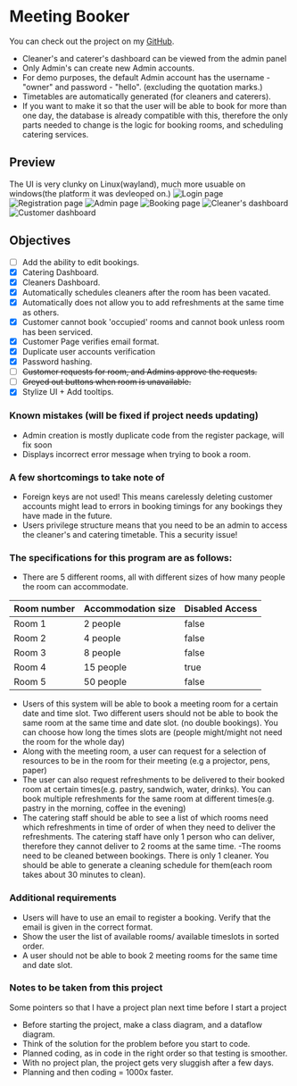# Meeting Booker

You can check out the project on my
[GitHub](https://github.com/hegde-atri/meetingBooking).

- Cleaner's and caterer's dashboard can be viewed from the admin panel
- Only Admin's can create new Admin accounts.
- For demo purposes, the default Admin account has the username - "owner" and password - "hello". (excluding the quotation marks.)
- Timetables are automatically generated (for cleaners and caterers).
- If you want to make it so that the user will be able to book for more than one day, the database is already compatible with this, therefore the only parts needed to change is the logic for booking rooms, and scheduling catering services.

## Preview

The UI is very clunky on Linux(wayland), much more usuable on
windows(the platform it was devleoped on.)
![Login page](/assets/projects/meeting-booking/login.png)
![Registration page](/assets/projects/meeting-booking/register.png)
![Admin page](/assets/projects/meeting-booking/admin.png)
![Booking page](/assets/projects/meeting-booking/book.png)
![Cleaner's dashboard](/assets/projects/meeting-booking/cleaner.png)
![Customer dashboard](/assets/projects/meeting-booking/customer.png)

## Objectives

- [ ] Add the ability to edit bookings.
- [x] Catering Dashboard.
- [x] Cleaners Dashboard.
- [x] Automatically schedules cleaners after the room has been vacated.
- [x] Automatically does not allow you to add refreshments at the same time as others.
- [x] Customer cannot book 'occupied' rooms and cannot book unless room has been serviced.
- [x] Customer Page verifies email format.
- [x] Duplicate user accounts verification
- [x] Password hashing.
- [ ] ~~Customer requests for room, and Admins approve the requests.~~
- [ ] ~~Greyed out buttons when room is unavailable.~~
- [x] Stylize UI + Add tooltips.

### Known mistakes (will be fixed if project needs updating)

- Admin creation is mostly duplicate code from the register package, will fix soon
- Displays incorrect error message when trying to book a room.

### A few shortcomings to take note of

- Foreign keys are not used! This means carelessly deleting customer accounts might lead to errors in booking timings for any bookings they have made in the future.
- Users privilege structure means that you need to be an admin to access the cleaner's and catering timetable. This a security issue!

### The specifications for this program are as follows:

- There are 5 different rooms, all with different sizes of how many people the room can accommodate.

| Room number | Accommodation size | Disabled Access |
| ----------- | ------------------ | --------------- |
| Room 1      | 2 people           | false           |
| Room 2      | 4 people           | false           |
| Room 3      | 8 people           | false           |
| Room 4      | 15 people          | true            |
| Room 5      | 50 people          | false           |

- Users of this system will be able to book a meeting room for a certain date and time slot.
  Two different users should not be able to book the same room at the same time and date slot.
  (no double bookings). You can choose how long the times slots are (people might/might not need the room for the whole day)
- Along with the meeting room, a user can request for a selection of resources to be in the room for their meeting (e.g a projector, pens, paper)
- The user can also request refreshments to be delivered to their booked room at certain times(e.g. pastry, sandwich, water, drinks).
  You can book multiple refreshments for the same room at different times(e.g. pastry in the morning, coffee in the evening)
- The catering staff should be able to see a list of which rooms need which refreshments in time of order of when they need to deliver
  the refreshments. The catering staff have only 1 person who can deliver, therefore they cannot deliver to 2 rooms at the same time.
  -The rooms need to be cleaned between bookings. There is only 1 cleaner. You should be able to generate a cleaning schedule for them(each room takes about 30 minutes to clean).

### Additional requirements

- Users will have to use an email to register a booking. Verify that the email is given in the correct format.
- Show the user the list of available rooms/ available timeslots in sorted order.
- A user should not be able to book 2 meeting rooms for the same time and date slot.

### Notes to be taken from this project

Some pointers so that I have a project plan next time before I start a project

- Before starting the project, make a class diagram, and a dataflow diagram.
- Think of the solution for the problem before you start to code.
- Planned coding, as in code in the right order so that testing is smoother.
- With no project plan, the project gets very sluggish after a few days.
- Planning and then coding = 1000x faster.
